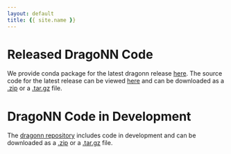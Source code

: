 ```yaml
---
layout: default
title: {{ site.name }}
---
```

# Released DragoNN Code

We provide conda package for the latest dragonn release [here](https://anaconda.org/kundajelab/dragonn).
The source code for the latest release can be viewed [here](https://github.com/kundajelab/dragonn/tree/0.1.0) and can be downloaded as a [.zip](https://github.com/kundajelab/dragonn/archive/0.1.0.zip) or a [.tar.gz](https://github.com/kundajelab/dragonn/archive/0.1.0.tar.gz) file.

# DragoNN Code in Development

The [dragonn repository](https://github.com/kundajelab/dragonn) includes code in development and can be downloaded as a [.zip](https://github.com/kundajelab/dragonn/zipball/master) or a [.tar.gz](https://github.com/kundajelab/dragonn/tarball/master) file.


